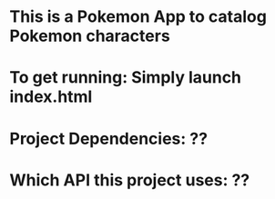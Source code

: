 # This is a Pokemon App to catalog Pokemon characters
# To get running: Simply launch index.html
# Project Dependencies:  ??
# Which API this project uses: ??
